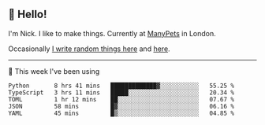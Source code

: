 ## 👋 Hello! 

I'm Nick. I like to make things. Currently at [ManyPets](https://manypets.com) in London.

Occasionally [I write random things here](https://nicksnell.com) and [here](https://twitter.com/nicksnell).

-------

🚀 This week I've been using

<!--START_SECTION:waka-->

```text
Python       8 hrs 41 mins   █████████████▓░░░░░░░░░░░   55.25 %
TypeScript   3 hrs 11 mins   █████░░░░░░░░░░░░░░░░░░░░   20.34 %
TOML         1 hr 12 mins    ██░░░░░░░░░░░░░░░░░░░░░░░   07.67 %
JSON         58 mins         █▓░░░░░░░░░░░░░░░░░░░░░░░   06.16 %
YAML         45 mins         █▒░░░░░░░░░░░░░░░░░░░░░░░   04.85 %
```

<!--END_SECTION:waka-->
